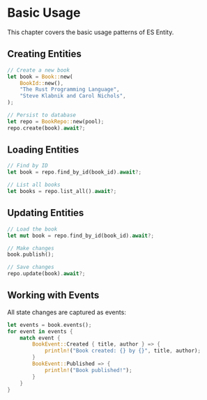 # Basic Usage

This chapter covers the basic usage patterns of ES Entity.

## Creating Entities

```rust
// Create a new book
let book = Book::new(
    BookId::new(),
    "The Rust Programming Language",
    "Steve Klabnik and Carol Nichols",
);

// Persist to database
let repo = BookRepo::new(pool);
repo.create(book).await?;
```

## Loading Entities

```rust
// Find by ID
let book = repo.find_by_id(book_id).await?;

// List all books
let books = repo.list_all().await?;
```

## Updating Entities

```rust
// Load the book
let mut book = repo.find_by_id(book_id).await?;

// Make changes
book.publish();

// Save changes
repo.update(book).await?;
```

## Working with Events

All state changes are captured as events:

```rust
let events = book.events();
for event in events {
    match event {
        BookEvent::Created { title, author } => {
            println!("Book created: {} by {}", title, author);
        }
        BookEvent::Published => {
            println!("Book published!");
        }
    }
}
```